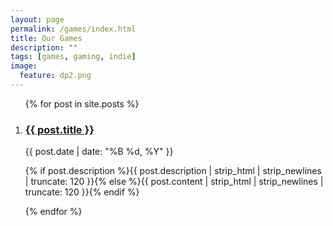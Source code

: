 ```yaml
---
layout: page
permalink: /games/index.html
title: Our Games
description: ""
tags: [games, gaming, indie]
image:
  feature: dp2.png
---
```


<div id='bump'>
        <section class="article archive">
          <article class="archive-wrap">
              <ol class="post-list">
                 <!--lh><h2><span class="bb">{{ page.title }}</span></h2></lh-->
                  {% for post in site.posts %}
                  <li>
                    <div class="deets" itemscope itemtype="http://schema.org/BlogPosting" itemprop="blogPost">
                        <h1><a href="{{ site.url }}{{ post.url }}">{{ post.title }}</a></h1>
                        <p class="date"><time datetime="{{ post.date | date_to_xmlschema }}" itemprop="datePublished">{{ post.date | date: "%B %d, %Y" }}</time></p>
                        <p class="">{% if post.description %}{{ post.description  | strip_html | strip_newlines | truncate: 120 }}{% else %}{{ post.content | strip_html | strip_newlines | truncate: 120 }}{% endif %}</p>
                    </div>
                  </li>
                  {% endfor %}
              </ol>
          </article>
        </section>
    </div>